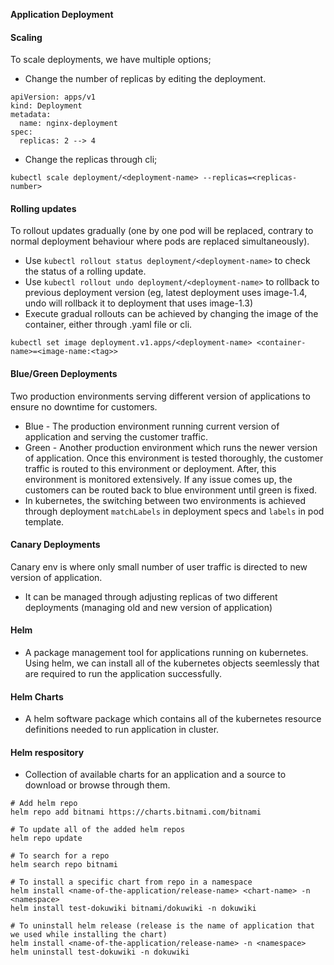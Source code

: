 **Application Deployment**

#### Scaling
To scale deployments, we have multiple options;
- Change the number of replicas by editing the deployment.
```
apiVersion: apps/v1
kind: Deployment
metadata:
  name: nginx-deployment
spec:
  replicas: 2 --> 4
```
- Change the replicas through cli;
```
kubectl scale deployment/<deployment-name> --replicas=<replicas-number>
```

#### Rolling updates
To rollout updates gradually (one by one pod will be replaced, contrary to normal deployment behaviour where pods are replaced simultaneously). 
- Use `kubectl rollout status deployment/<deployment-name>` to check the status of a rolling update.
- Use `kubectl rollout undo deployment/<deployment-name>` to rollback to previous deployment version (eg, latest deployment uses image-1.4, undo will rollback it to deployment that uses image-1.3)
- Execute gradual rollouts can be achieved by changing the image of the container, either through .yaml file or cli.
```
kubectl set image deployment.v1.apps/<deployment-name> <container-name>=<image-name:<tag>>
```

#### Blue/Green Deployments
Two production environments serving different version of applications to ensure no downtime for customers.
- Blue - The production environment running current version of application and serving the customer traffic.
- Green - Another production environment which runs the newer version of application. Once this environment is tested thoroughly,
the customer traffic is routed to this environment or deployment. After, this environment is monitored extensively. If any issue comes up,
the customers can be routed back to blue environment until green is fixed.
- In kubernetes, the switching between two environments is achieved through deployment `matchLabels` in deployment specs and `labels` in pod template.

#### Canary Deployments
Canary env is where only small number of user traffic is directed to new version of application.
- It can be managed through adjusting replicas of two different deployments (managing old and new version of application)

#### Helm
- A package management tool for applications running on kubernetes. Using helm, we can install all of the kubernetes objects seemlessly that are required to run the application successfully.
#### Helm Charts
- A helm software package which contains all of the kubernetes resource definitions needed to run application in cluster.
#### Helm respository
- Collection of available charts for an application and a source to download or browse through them.
```
# Add helm repo
helm repo add bitnami https://charts.bitnami.com/bitnami

# To update all of the added helm repos
helm repo update

# To search for a repo
helm search repo bitnami

# To install a specific chart from repo in a namespace
helm install <name-of-the-application/release-name> <chart-name> -n <namespace>
helm install test-dokuwiki bitnami/dokuwiki -n dokuwiki

# To uninstall helm release (release is the name of application that we used while installing the chart)
helm install <name-of-the-application/release-name> -n <namespace>
helm uninstall test-dokuwiki -n dokuwiki
```
